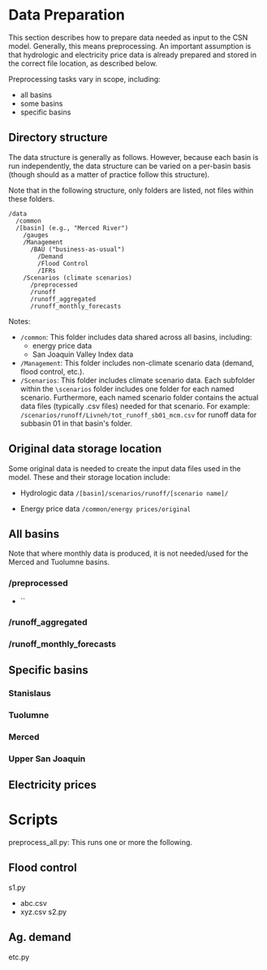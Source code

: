 # Data Preparation

This section describes how to prepare data needed as input to the CSN model. Generally, this means preprocessing. An important assumption is that hydrologic and electricity price data is already prepared and stored in the correct file location, as described below.

Preprocessing tasks vary in scope, including:
* all basins
* some basins
* specific basins

## Directory structure

The data structure is generally as follows. However, because each basin is run independently, the data structure can be varied on a per-basin basis (though should as a matter of practice follow this structure).

Note that in the following structure, only folders are listed, not files within these folders.

```
/data
  /common
  /[basin] (e.g., "Merced River")
    /gauges
    /Management
      /BAU ("business-as-usual")
        /Demand
        /Flood Control
        /IFRs
    /Scenarios (climate scenarios)
      /preprocessed
      /runoff
      /runoff_aggregated
      /runoff_monthly_forecasts
```

Notes:
* `/common`: This folder includes data shared across all basins, including:
  * energy price data
  * San Joaquin Valley Index data
* `/Management`: This folder includes non-climate scenario data (demand, flood control, etc.).
* `/Scenarios`: This folder includes climate scenario data. Each subfolder within the `\scenarios` folder includes one folder for each named scenario. Furthermore, each named scenario folder contains the actual data files (typically .csv files) needed for that scenario. For example: `/scenarios/runoff/Livneh/tot_runoff_sb01_mcm.csv` for runoff data for subbasin 01 in that basin's folder.

## Original data storage location

Some original data is needed to create the input data files used in the model. These and their storage location include:

* Hydrologic data
`/[basin]/scenarios/runoff/[scenario name]/`

* Energy price data
`/common/energy prices/original`

## All basins
Note that where monthly data is produced, it is not needed/used for the Merced and Tuolumne basins.

### /preprocessed
* ``


### /runoff_aggregated


### /runoff_monthly_forecasts


## Specific basins

### Stanislaus

### Tuolumne

### Merced

### Upper San Joaquin 

## Electricity prices

# Scripts

preprocess_all.py: This runs one or more the following.

## Flood control

s1.py
* abc.csv
* xyz.csv
s2.py

## Ag. demand

etc.py
